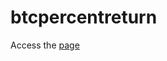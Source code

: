 # btcpercentreturn

Access the <a href="https://gildsonhugo.github.io/btcpercentreturn/" target="_blank">page</a>
